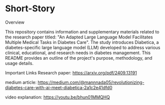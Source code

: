 # Short-Story

Overview

This repository contains information and supplementary materials related to the research paper titled:
"An Adapted Large Language Model Facilitates Multiple Medical Tasks in Diabetes Care".
The study introduces Diabetica, a diabetes-specific large language model (LLM) developed to address various clinical, educational, and research needs in diabetes management. This README provides an outline of the project's purpose, methodology, and usage details.

Important Links
Research paper: https://arxiv.org/pdf/2409.13191

medium article: https://medium.com/@mannnada05/revolutionizing-diabetes-care-with-ai-meet-diabetica-2a1c2e41dfd0

video explanation: https://youtu.be/bhun01MMQHQ 
